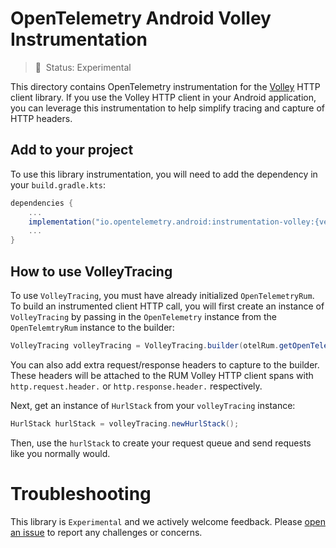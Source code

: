 
# OpenTelemetry Android Volley Instrumentation

> :construction: &nbsp;Status: Experimental

This directory contains OpenTelemetry instrumentation for the [Volley](https://google.github.io/volley/)
HTTP client library. If you use the Volley HTTP client in your Android application, you can
leverage this instrumentation to help simplify tracing and capture of HTTP headers.

## Add to your project

To use this library instrumentation, you will need to add
the dependency in your `build.gradle.kts`:

```gradle
dependencies {
    ...
    implementation("io.opentelemetry.android:instrumentation-volley:{version}")
    ...
}
```

## How to use VolleyTracing

To use `VolleyTracing`, you must have already initialized `OpenTelemetryRum`.
To build an instrumented client HTTP call, you will first create an instance of
`VolleyTracing` by passing in the `OpenTelemetry` instance from the `OpenTelemtryRum`
instance to the builder:

```java
VolleyTracing volleyTracing = VolleyTracing.builder(otelRum.getOpenTelemtry()).build();
```

You can also add extra request/response headers to capture to the builder.
These headers will be attached to the RUM Volley HTTP client spans with
`http.request.header.` or `http.response.header.` respectively.

Next, get an instance of `HurlStack` from your `volleyTracing` instance:

```java
HurlStack hurlStack = volleyTracing.newHurlStack();
```

Then, use the `hurlStack` to create your request queue and send requests like you normally would.

# Troubleshooting

This library is `Experimental` and we actively welcome feedback. Please
[open an issue](https://github.com/open-telemetry/opentelemetry-android/issues) to report any
challenges or concerns.

